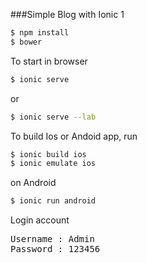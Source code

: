###Simple Blog with Ionic 1


```sh
$ npm install
$ bower
```

To start in browser
```sh
$ ionic serve
```
or
```sh
$ ionic serve --lab
```

To build Ios or Andoid app, run
```sh
$ ionic build ios
$ ionic emulate ios
```
on Android
```sh
$ ionic run android
```

Login account
<pre>
Username : Admin
Password : 123456
</pre>
